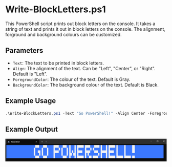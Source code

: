 # Write-BlockLetters.ps1

This PowerShell script prints out block letters on the console. It takes a string of text and prints it out in block letters on the console. The alignment, forground and background colours can be customized.

## Parameters

- `Text`: The text to be printed in block letters.
- `Align`: The alignment of the text. Can be "Left", "Center", or "Right". Default is "Left".
- `ForegroundColor`: The colour of the text. Default is Gray.
- `BackgroundColor`: The background colour of the text. Default is Black.

## Example Usage

```powershell
.\Write-BlockLetters.ps1 -Text "Go PowerShell!" -Align Center -ForegroundColor White -BackgroundColor Blue
```

## Example Output

!["Go PowerShell" example output](OutputExample.png)